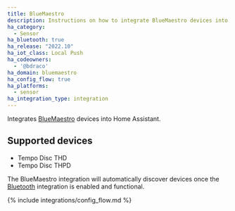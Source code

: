 ```yaml
---
title: BlueMaestro
description: Instructions on how to integrate BlueMaestro devices into Home Assistant.
ha_category:
  - Sensor
ha_bluetooth: true
ha_release: "2022.10"
ha_iot_class: Local Push
ha_codeowners:
  - '@bdraco'
ha_domain: bluemaestro
ha_config_flow: true
ha_platforms:
  - sensor
ha_integration_type: integration
---
```


Integrates [BlueMaestro](https://www.sigmawit.com/) devices into Home Assistant.

## Supported devices

- Tempo Disc THD
- Tempo Disc THPD

The BlueMaestro integration will automatically discover devices once the [Bluetooth](/integrations/bluetooth) integration is enabled and functional.

{% include integrations/config_flow.md %}
